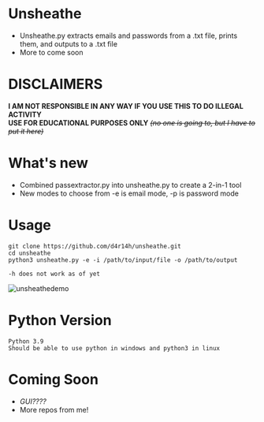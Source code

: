 # Unsheathe
- Unsheathe.py extracts emails and passwords from a .txt file, prints them, and outputs to a .txt file  
- More to come soon

# DISCLAIMERS
**I AM NOT RESPONSIBLE IN ANY WAY IF YOU USE THIS TO DO ILLEGAL ACTIVITY  
USE FOR EDUCATIONAL PURPOSES ONLY** *~~(no one is going to, but I have to put it here)~~*  
  
# What's new
- Combined passextractor.py into unsheathe.py to create a 2-in-1 tool
- New modes to choose from -e is email mode, -p is password mode
  
  
  
# Usage
```
git clone https://github.com/d4r14h/unsheathe.git
cd unsheathe
python3 unsheathe.py -e -i /path/to/input/file -o /path/to/output

-h does not work as of yet
```  

![unsheathedemo](https://user-images.githubusercontent.com/82164005/114742670-7d8dac00-9d3b-11eb-88e6-626d1d082169.gif)

# Python Version
```
Python 3.9
Should be able to use python in windows and python3 in linux
```  

# Coming Soon
- *GUI????*  
- More repos from me!
